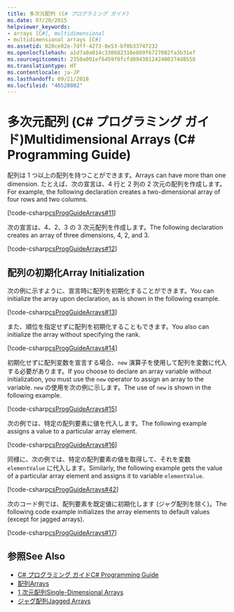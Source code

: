 ```yaml
---
title: 多次元配列 (C# プログラミング ガイド)
ms.date: 07/20/2015
helpviewer_keywords:
- arrays [C#], multidimensional
- multidimensional arrays [C#]
ms.assetid: 020ce02e-7dff-4273-8e53-bf0b33747232
ms.openlocfilehash: a1d7a0a014c330682316e869f6727082fa3b31ef
ms.sourcegitcommit: 2350a091ef6459f0fcfd894301242400374d8558
ms.translationtype: HT
ms.contentlocale: ja-JP
ms.lasthandoff: 09/21/2018
ms.locfileid: "46528802"
---
```

# <a name="multidimensional-arrays-c-programming-guide"></a><span data-ttu-id="c2ee3-102">多次元配列 (C# プログラミング ガイド)</span><span class="sxs-lookup"><span data-stu-id="c2ee3-102">Multidimensional Arrays (C# Programming Guide)</span></span>

<span data-ttu-id="c2ee3-103">配列は 1 つ以上の配列を持つことができます。</span><span class="sxs-lookup"><span data-stu-id="c2ee3-103">Arrays can have more than one dimension.</span></span> <span data-ttu-id="c2ee3-104">たとえば、次の宣言は、4 行と 2 列の 2 次元の配列を作成します。</span><span class="sxs-lookup"><span data-stu-id="c2ee3-104">For example, the following declaration creates a two-dimensional array of four rows and two columns.</span></span>  
  
 [!code-csharp[csProgGuideArrays#11](../../../csharp/programming-guide/arrays/codesnippet/CSharp/multidimensional-arrays_1.cs)]  
  
 <span data-ttu-id="c2ee3-105">次の宣言は、4、2、3 の 3 次元配列を作成します。</span><span class="sxs-lookup"><span data-stu-id="c2ee3-105">The following declaration creates an array of three dimensions, 4, 2, and 3.</span></span>  
  
 [!code-csharp[csProgGuideArrays#12](../../../csharp/programming-guide/arrays/codesnippet/CSharp/multidimensional-arrays_2.cs)]  
  
## <a name="array-initialization"></a><span data-ttu-id="c2ee3-106">配列の初期化</span><span class="sxs-lookup"><span data-stu-id="c2ee3-106">Array Initialization</span></span>

 <span data-ttu-id="c2ee3-107">次の例に示すように、宣言時に配列を初期化することができます。</span><span class="sxs-lookup"><span data-stu-id="c2ee3-107">You can initialize the array upon declaration, as is shown in the following example.</span></span>  
  
 [!code-csharp[csProgGuideArrays#13](../../../csharp/programming-guide/arrays/codesnippet/CSharp/multidimensional-arrays_3.cs)]  
  
 <span data-ttu-id="c2ee3-108">また、順位を指定せずに配列を初期化することもできます。</span><span class="sxs-lookup"><span data-stu-id="c2ee3-108">You also can initialize the array without specifying the rank.</span></span>  
  
 [!code-csharp[csProgGuideArrays#14](../../../csharp/programming-guide/arrays/codesnippet/CSharp/multidimensional-arrays_4.cs)]  
  
 <span data-ttu-id="c2ee3-109">初期化せずに配列変数を宣言する場合、`new` 演算子を使用して配列を変数に代入する必要があります。</span><span class="sxs-lookup"><span data-stu-id="c2ee3-109">If you choose to declare an array variable without initialization, you must use the `new` operator to assign an array to the variable.</span></span> <span data-ttu-id="c2ee3-110">`new` の使用を次の例に示します。</span><span class="sxs-lookup"><span data-stu-id="c2ee3-110">The use of `new` is shown in the following example.</span></span>  
  
 [!code-csharp[csProgGuideArrays#15](../../../csharp/programming-guide/arrays/codesnippet/CSharp/multidimensional-arrays_5.cs)]  
  
 <span data-ttu-id="c2ee3-111">次の例では、特定の配列要素に値を代入します。</span><span class="sxs-lookup"><span data-stu-id="c2ee3-111">The following example assigns a value to a particular array element.</span></span>  
  
 [!code-csharp[csProgGuideArrays#16](../../../csharp/programming-guide/arrays/codesnippet/CSharp/multidimensional-arrays_6.cs)]  
  
 <span data-ttu-id="c2ee3-112">同様に、次の例では、特定の配列要素の値を取得して、それを変数 `elementValue` に代入します。</span><span class="sxs-lookup"><span data-stu-id="c2ee3-112">Similarly, the following example gets the value of a particular array element and assigns it to variable `elementValue`.</span></span>  
  
 [!code-csharp[csProgGuideArrays#42](../../../csharp/programming-guide/arrays/codesnippet/CSharp/multidimensional-arrays_7.cs)]  
  
 <span data-ttu-id="c2ee3-113">次のコード例では、配列要素を既定値に初期化します (ジャグ配列を除く)。</span><span class="sxs-lookup"><span data-stu-id="c2ee3-113">The following code example initializes the array elements to default values (except for jagged arrays).</span></span>  
  
 [!code-csharp[csProgGuideArrays#17](../../../csharp/programming-guide/arrays/codesnippet/CSharp/multidimensional-arrays_8.cs)]  
  
## <a name="see-also"></a><span data-ttu-id="c2ee3-114">参照</span><span class="sxs-lookup"><span data-stu-id="c2ee3-114">See Also</span></span>

- [<span data-ttu-id="c2ee3-115">C# プログラミング ガイド</span><span class="sxs-lookup"><span data-stu-id="c2ee3-115">C# Programming Guide</span></span>](../../../csharp/programming-guide/index.md)  
- [<span data-ttu-id="c2ee3-116">配列</span><span class="sxs-lookup"><span data-stu-id="c2ee3-116">Arrays</span></span>](../../../csharp/programming-guide/arrays/index.md)  
- [<span data-ttu-id="c2ee3-117">1 次元配列</span><span class="sxs-lookup"><span data-stu-id="c2ee3-117">Single-Dimensional Arrays</span></span>](../../../csharp/programming-guide/arrays/single-dimensional-arrays.md)  
- [<span data-ttu-id="c2ee3-118">ジャグ配列</span><span class="sxs-lookup"><span data-stu-id="c2ee3-118">Jagged Arrays</span></span>](../../../csharp/programming-guide/arrays/jagged-arrays.md)
